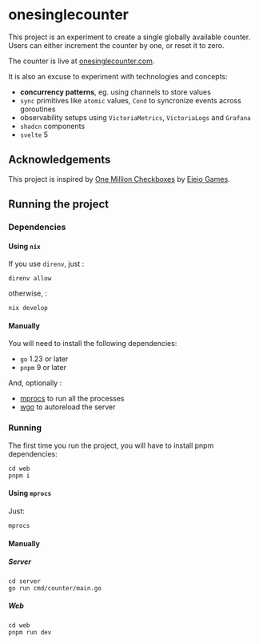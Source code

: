 # onesinglecounter

This project is an experiment to create a single globally available counter. Users can either increment the counter by one, or reset it to zero. 

The counter is live at [onesinglecounter.com](https://onesinglecounter.com).

It is also an excuse to experiment with technologies and concepts:
- **concurrency patterns**, eg. using channels to store values
- `sync` primitives like `atomic` values, `Cond` to syncronize events across goroutines
- observability setups using `VictoriaMetrics`, `VictoriaLogs` and `Grafana`
- `shadcn` components 
- `svelte` 5

## Acknowledgements

This project is inspired by [One Million Checkboxes](https://eieio.games/blog/one-million-checkboxes/) by [Eieio Games](https://eieio.games/).

## Running the project

### Dependencies 

#### Using `nix`

If you use `direnv`, just :

`direnv allow` 

otherwise, :

`nix develop`

#### Manually

You will need to install the following dependencies:
- `go` 1.23 or later
- `pnpm` 9 or later

And, optionally :
- [mprocs](https://github.com/pvolok/mprocs) to run all the processes
- [wgo](https://github.com/bokwoon95/wgo) to autoreload the server

### Running

The first time you run the project, you will have to install pnpm dependencies:

```
cd web
pnpm i
```

#### Using `mprocs`

Just:

`mprocs`

#### Manually

##### Server

```
cd server
go run cmd/counter/main.go
```

##### Web

```
cd web
pnpm run dev
```
